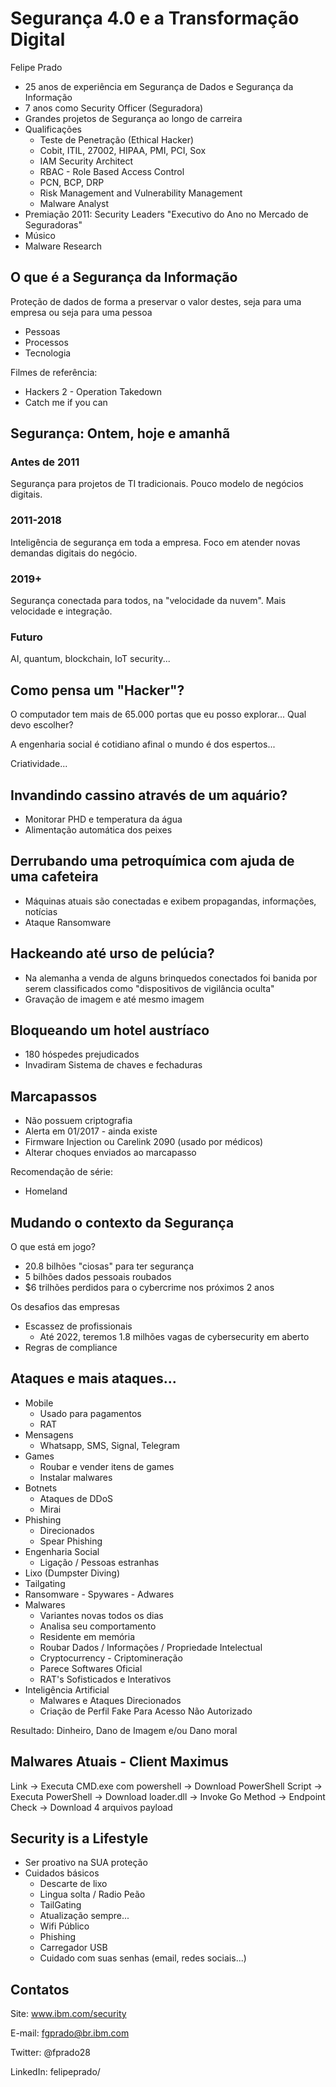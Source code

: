 # Segurança 4.0 e a Transformação Digital

Felipe Prado

* 25 anos de experiência em Segurança de Dados e Segurança da Informação
* 7 anos como Security Officer (Seguradora)
* Grandes projetos de Segurança ao longo de carreira
* Qualificações
  * Teste de Penetração (Ethical Hacker)
  * Cobit, ITIL, 27002, HIPAA, PMI, PCI, Sox
  * IAM Security Architect
  * RBAC - Role Based Access Control
  * PCN, BCP, DRP
  * Risk Management and Vulnerability Management
  * Malware Analyst
* Premiação 2011: Security Leaders "Executivo do Ano no Mercado de Seguradoras"
* Músico
* Malware Research

## O que é a Segurança da Informação

Proteção de dados de forma a preservar o valor destes, seja para uma empresa ou seja para uma pessoa

* Pessoas
* Processos
* Tecnologia

Filmes de referência:

* Hackers 2 - Operation Takedown
* Catch me if you can

## Segurança: Ontem, hoje e amanhã

### Antes de 2011

Segurança para projetos de TI tradicionais.
Pouco modelo de negócios digitais.

### 2011-2018

Inteligência de segurança em toda a empresa.
Foco em atender novas demandas digitais do negócio.

### 2019+

Segurança conectada para todos, na "velocidade da nuvem".
Mais velocidade e integração.

### Futuro

AI, quantum, blockchain, IoT security...

## Como pensa um "Hacker"?

O computador tem mais de 65.000 portas que eu posso explorar...
Qual devo escolher?

A engenharia social é cotidiano afinal o mundo é dos espertos...

Criatividade...

## Invandindo cassino através de um aquário?

* Monitorar PHD e temperatura da água
* Alimentação automática dos peixes

## Derrubando uma petroquímica com ajuda de uma cafeteira

* Máquinas atuais são conectadas e exibem propagandas, informações, notícias
* Ataque Ransomware

## Hackeando até urso de pelúcia?

* Na alemanha a venda de alguns brinquedos conectados foi banida por serem classificados como "dispositivos de vigilância oculta"
* Gravação de imagem e até mesmo imagem

## Bloqueando um hotel austríaco

* 180 hóspedes prejudicados
* Invadiram Sistema de chaves e fechaduras

## Marcapassos

* Não possuem criptografia
* Alerta em 01/2017 - ainda existe
* Firmware Injection ou Carelink 2090 (usado por médicos)
* Alterar choques enviados ao marcapasso

Recomendação de série:

* Homeland

## Mudando o contexto da Segurança

O que está em jogo?

* 20.8 bilhões "ciosas" para ter segurança
* 5 bilhões dados pessoais roubados
* $6 trilhões perdidos para o cybercrime nos próximos 2 anos

Os desafios das empresas

* Escassez de profissionais
  * Até 2022, teremos 1.8 milhões vagas de cybersecurity em aberto
* Regras de compliance

## Ataques e mais ataques...

* Mobile
  * Usado para pagamentos
  * RAT
* Mensagens
  * Whatsapp, SMS, Signal, Telegram
* Games
  * Roubar e vender itens de games
  * Instalar malwares
* Botnets
  * Ataques de DDoS
  * Mirai
* Phishing
  * Direcionados
  * Spear Phishing
* Engenharia Social
  * Ligação / Pessoas estranhas
* Lixo (Dumpster Diving)
* Tailgating
* Ransomware - Spywares - Adwares
* Malwares
  * Variantes novas todos os dias
  * Analisa seu comportamento
  * Residente em memória
  * Roubar Dados / Informações / Propriedade Intelectual
  * Cryptocurrency - Criptomineração
  * Parece Softwares Oficial
  * RAT's Sofisticados e Interativos
* Inteligência Artificial
  * Malwares e Ataques Direcionados
  * Criação de Perfil Fake Para Acesso Não Autorizado

Resultado: Dinheiro, Dano de Imagem e/ou Dano moral

## Malwares Atuais - Client Maximus

Link ->
Executa CMD.exe com powershell ->
Download PowerShell Script ->
Executa PowerShell ->
Download loader.dll ->
Invoke Go Method ->
Endpoint Check ->
Download 4 arquivos payload

## Security is a Lifestyle

* Ser proativo na SUA proteção
* Cuidados básicos
  * Descarte de lixo
  * Lingua solta / Radio Peão
  * TailGating
  * Atualização sempre...
  * Wifi Público
  * Phishing
  * Carregador USB
  * Cuidado com suas senhas (email, redes sociais...)

## Contatos

Site: www.ibm.com/security

E-mail: fgprado@br.ibm.com

Twitter: @fprado28

LinkedIn: felipeprado/